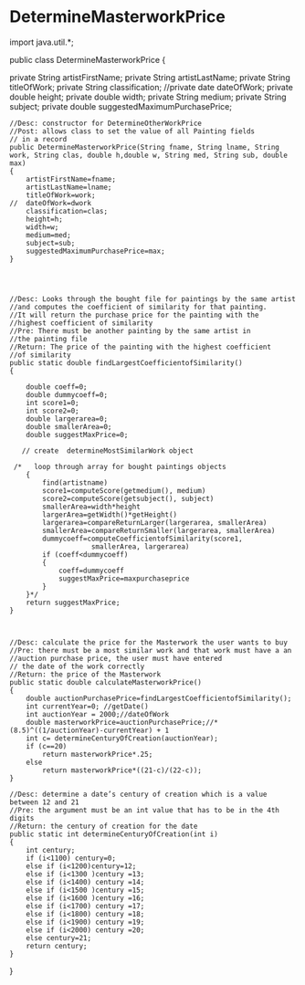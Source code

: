 DetermineMasterworkPrice
========================
import java.util.*;

public class DetermineMasterworkPrice
{

private String artistFirstName;
private String artistLastName;
private String titleOfWork;
private String classification;
//private date dateOfWork;
private double height;
private double width;
private String medium;
private String subject;
private double suggestedMaximumPurchasePrice;



    //Desc: constructor for DetermineOtherWorkPrice
	//Post: allows class to set the value of all Painting fields 
    // in a record
    public DetermineMasterworkPrice(String fname, String lname, String work, String clas, double h,double w, String med, String sub, double max)
    {
		artistFirstName=fname;
		artistLastName=lname;
		titleOfWork=work;
	//	dateOfWork=dwork
		classification=clas;
		height=h;
		width=w;
		medium=med;
		subject=sub;
		suggestedMaximumPurchasePrice=max;
    }




    //Desc: Looks through the bought file for paintings by the same artist
    //and computes the coefficient of similarity for that painting. 
    //It will return the purchase price for the painting with the 
    //highest coefficient of similarity
    //Pre: There must be another painting by the same artist in 
    //the painting file
    //Return: The price of the painting with the highest coefficient
    //of similarity
    public static double findLargestCoefficientofSimilarity()
    {

    	double coeff=0;
    	double dummycoeff=0;
    	int score1=0;
    	int score2=0;
    	double largerarea=0;
    	double smallerArea=0;
    	double suggestMaxPrice=0;

       // create  determineMostSimilarWork object

     /*   loop through array for bought paintings objects
        {
        	find(artistname)
        	score1=computeScore(getmedium(), medium)
    		score2=computeScore(getsubject(), subject)
        	smallerArea=width*height 
        	largerArea=getWidth()*getHeight() 
    		largerarea=compareReturnLarger(largerarea, smallerArea)
    		smallerArea=compareReturnSmaller(largerarea, smallerArea)
			dummycoeff=computeCoefficientofSimilarity(score1, 
                        smallerArea, largerarea)
			if (coeff<dummycoeff)
			{
				coeff=dummycoeff
				suggestMaxPrice=maxpurchaseprice
			}
    	}*/
    	return suggestMaxPrice;
    }

    
    
    //Desc: calculate the price for the Masterwork the user wants to buy
    //Pre: there must be a most similar work and that work must have a an 
    //auction purchase price, the user must have entered 
    // the date of the work correctly
    //Return: the price of the Masterwork 
    public static double calculateMasterworkPrice()
    {
    	double auctionPurchasePrice=findLargestCoefficientofSimilarity();
    	int currentYear=0; //getDate()
    	int auctionYear = 2000;//dateOfWork
    	double masterworkPrice=auctionPurchasePrice;//*(8.5)^((1/auctionYear)-currentYear) + 1
    	int c= determineCenturyOfCreation(auctionYear);
    	if (c==20)
    		return masterworkPrice*.25;
    	else
    		return masterworkPrice*((21-c)/(22-c));
    }
        
    //Desc: determine a date’s century of creation which is a value between 12 and 21
    //Pre: the argument must be an int value that has to be in the 4th digits
    //Return: the century of creation for the date
    public static int determineCenturyOfCreation(int i)
    {
        int century;
        if (i<1100) century=0;
        else if (i<1200)century=12;
        else if (i<1300 )century =13;
        else if (i<1400) century =14;
        else if (i<1500 )century =15;
        else if (i<1600 )century =16;
        else if (i<1700) century =17;
        else if (i<1800) century =18;
        else if (i<1900) century =19;
        else if (i<2000) century =20;
        else century=21;
        return century;
    }
}
 

